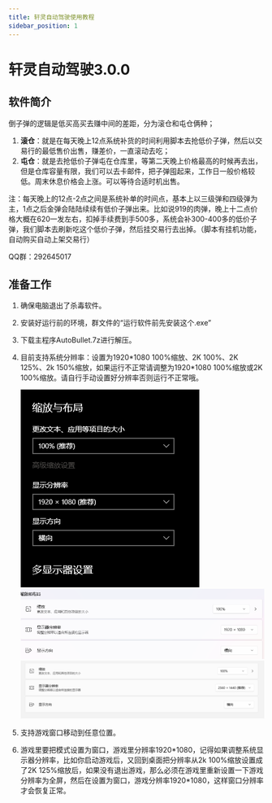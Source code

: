 ```yaml
---
title: 轩灵自动驾驶使用教程
sidebar_position: 1
---
```


# 轩灵自动驾驶3.0.0

## 软件简介

倒子弹的逻辑是低买高买去赚中间的差距，分为滚仓和屯仓俩种；

1.  **滚仓**：就是在每天晚上12点系统补货的时间利用脚本去抢低价子弹，然后以交易行的最低售价出售，赚差价，一直滚动去吃；
2.  **屯仓**：就是去抢低价子弹屯在仓库里，等第二天晚上价格最高的时候再去出，但是仓库容量有限，我们可以去卡邮件，把子弹囤起来，工作日一般价格较低。周末休息价格会上涨。可以等待合适时机出售。

注：每天晚上的12点-2点之间是系统补单的时间点，基本上以三级弹和四级弹为主，1点之后金弹会陆陆续续有低价子弹出来。比如说919的肉弹，晚上十二点价格大概在620一发左右，扣掉手续费到手500多，系统会补300-400多的低价子弹，我们脚本去刷新吃这个低价子弹，然后挂交易行去出掉。（脚本有挂机功能，自动购买自动上架交易行）

QQ群：292645017

## 准备工作

1.  确保电脑退出了杀毒软件。
2.  安装好运行前的环境，群文件的“运行软件前先安装这个.exe”
3.  下载主程序AutoBullet.7z进行解压。
4.  目前支持系统分辫率：设置为1920\*1080 100%缩放、2K 100%、2K 125%、2k 150%缩放，如果运行不正常请调整为1920\*1080 100%缩放或2K 100%缩放。请自行手动设置好分辨率否则运行不正常哦。

    ![1920x1080 100% 缩放](images/image_1.png)
    ![1920x1080 100% 缩放](images/image_2.png)
    ![2560x1440 100% 缩放](images/image_3.png)

5.  支持游戏窗口移动到任意位置。
6.  游戏里要把模式设置为窗口，游戏里分辨率1920\*1080，记得如果调整系统显示器分辨率，比如你启动游戏后，又回到桌面把分辨率从2k 100%缩放设置成了2K 125%缩放后，如果没有退出游戏，那么必须在游戏里重新设置一下游戏分辨率为全屏，然后在设置为窗口，游戏分辨率1920\*1080，这样窗口分辨率才会恢复正常。